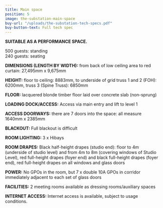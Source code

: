 ```yaml
---
title: Main space
position: 5
image: the-substation-main-space
buy-url: "/uploads/the-substation-tech-specs.pdf"
buy-button-text: Full tech spec
---
```


**SUITABLE AS A PERFORMANCE SPACE.**

500 guests: standing<br>
240 guests: seating

**DIMENSIONS (LENGTH BY WIDTH):** from back of low ceiling area to red curtain: 27,495mm x 9,675mm

**HEIGHT:** floor to ceiling: 8883mm, to underside of grid truss 1 and 2 (FOH): 6200mm, truss 3 (Spine Truss): 6850mm

**FLOOR:** lacquered blonde timber floor laid over concrete slab (non-sprung)

**LOADING DOCK/ACCESS:** Access via main entry and lift to level 1

**ACCESS DOORWAYS:** there are 7 doors into the space: all measure 1640mm x 2385mm

**BLACKOUT:** Full blackout is difficult

**ROOM LIGHTING:** 3 x Hibays

**ROOM DRAPES:** Black half-height drapes (studio end): floor to 4m (underside of studio level) and from 4m to 8m (covering windows of Studio Level), red full-height drapes (foyer end) and black full-height drapes (foyer end), red full-height drapes on all windows and glass doors

**POWER:** No GPOs in the room, but 7 x double 10A GPOs in corridor immediately adjacent to each set of glass doors

**FACILITIES:** 2 meeting rooms available as dressing rooms/auxiliary spaces

**INTERNET ACCESS:** Internet access is available, subject to usage conditions.
